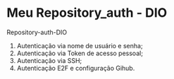 # Meu Repository_auth - DIO
Repository-auth-DIO

1. Autenticação via nome de usuário e senha;
2. Autenticação via Token de acesso pessoal;
3. Autenticação via SSH;
4. Autenticação E2F e configuração Gihub.
